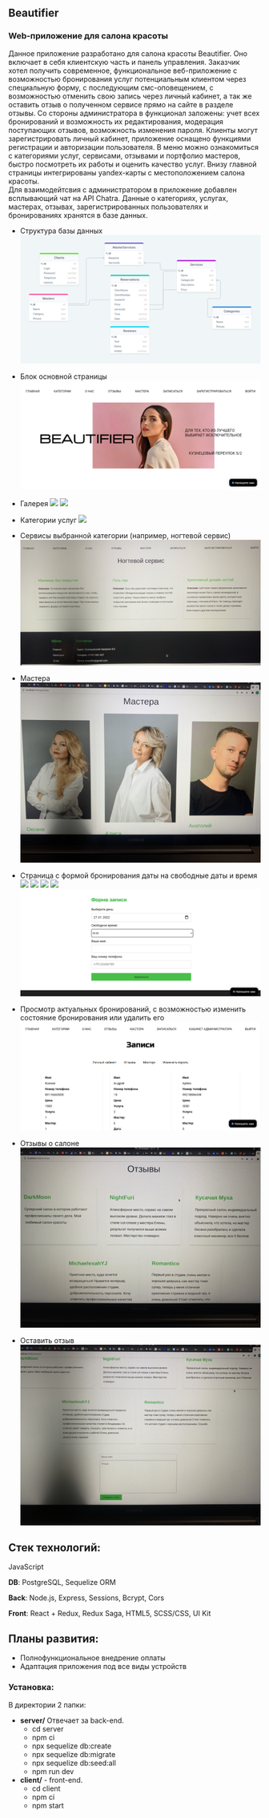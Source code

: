 ## Beautifier
### Web-приложение для салона красоты

Данное приложение разработано для салона красоты Beautifier. Оно включает в себя клиентскую часть и панель управления. Заказчик хотел получить современное, функциональное веб-приложение с возможностью бронирования услуг потенциальным клиентом через специальную форму, с последующим смс-оповещением, с возможностью отменить свою запись через личный кабинет, а так же оставить отзыв о полученном сервисе прямо на сайте в разделе отзывы. Со стороны администратора в функционал заложены: учет всех бронирований и возможность их редактирования, модерация поступающих отзывов, возможность изменения пароля.
Клиенты могут зарегистрировать личный кабинет, приложение оснащено функциями регистрации и авторизации пользователя.
В меню можно ознакомиться с категориями услуг, сервисами, отзывами и портфолио мастеров, быстро посмотреть их работы и оценить качество услуг. Внизу главной страницы интегрированы yandex-карты с местоположением салона красоты.   
Для взаимодейтсвия с администратором в приложение добавлен всплывающий чат на API Chatra.
Данные о категориях, услугах, мастерах, отзывах, зарегистрированных пользователях и бронированиях хранятся в базе данных.

- Структура базы данных 
![](/images/bdbeautifier.png)

- Блок основной страницы
![](/images/main.png)

- Галерея
![](/images/galareja.jpeg)
![](/images/galareja2.jpeg)

- Категории услуг
![](/images/categoryi.jpeg)

- Сервисы выбранной категории (например, ногтевой сервис)
![](/images/nogti.jpeg)


- Мастера
![](/images/mastera.jpeg)


- Страница с формой бронирования даты на свободные даты и время
![](/images/zapisj3.jpeg)
![](/images/zapisj2.jpeg)
![](/images/zapisj.jpeg)
![](/images/formazapisi.jpeg)
![](/images/reservationform.png)

- Просмотр актуальных бронирований, с возможностью изменить состояние бронирования или удалить его
![](/images/admincabinet.png)

- Отзывы о салоне
![](/images/otzivi.jpeg)

- Оставить отзыв
![](/images/ostavitjotziv.jpeg)

## Стек технологий:
JavaScript

**DB**: PostgreSQL, Sequelize ORM

**Back**: Node.js, Express, Sessions, Bcrypt, Cors

**Front**: React + Redux, Redux Saga, HTML5, SCSS/CSS, UI Kit

## Планы развития:
* Полнофункциональное внедрение оплаты
* Адаптация приложения под все виды устройств

### Установка:
В директории 2 папки:
* **server/** Отвечает за back-end. 
   * cd server
   * npm ci
   * npx sequelize db:create
   * npx sequelize db:migrate
   * npx sequelize db:seed:all
   * npm run dev
* **client/** - front-end. 
   * cd client 
   * npm ci
   * npm start
